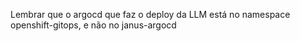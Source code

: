 Lembrar que o argocd que faz o deploy da LLM está no namespace openshift-gitops, e não no janus-argocd